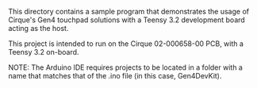 This directory contains a sample program that demonstrates the usage of Cirque's Gen4 touchpad solutions with a Teensy 3.2 development board acting as the host.

This project is intended to run on the Cirque 02-000658-00 PCB, with a Teensy 3.2 on-board.

NOTE: The Arduino IDE requires projects to be located in a folder with a name that matches that of the .ino file (in this case, Gen4DevKit).
